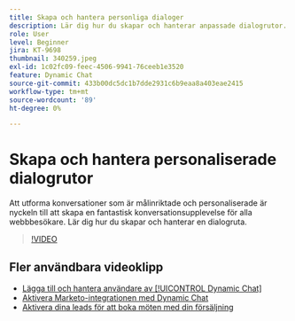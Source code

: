 ```yaml
---
title: Skapa och hantera personliga dialoger
description: Lär dig hur du skapar och hanterar anpassade dialogrutor. Att utforma riktade och personaliserade konversationer är nyckeln till att skapa en fantastisk konversationsupplevelse för alla webbbesökare.
role: User
level: Beginner
jira: KT-9698
thumbnail: 340259.jpeg
exl-id: 1c02fc09-feec-4506-9941-76ceeb1e3520
feature: Dynamic Chat
source-git-commit: 433b00dc5dc1b7dde2931c6b9eaa8a403eae2415
workflow-type: tm+mt
source-wordcount: '89'
ht-degree: 0%

---
```


# Skapa och hantera personaliserade dialogrutor

Att utforma konversationer som är målinriktade och personaliserade är nyckeln till att skapa en fantastisk konversationsupplevelse för alla webbbesökare. Lär dig hur du skapar och hanterar en dialogruta.

>[!VIDEO](https://video.tv.adobe.com/v/340259/?quality=12&learn=on)

## Fler användbara videoklipp

* [Lägga till och hantera användare av [!UICONTROL Dynamic Chat]](user-management.md)
* [Aktivera Marketo-integrationen med Dynamic Chat](marketo-integration.md)
* [Aktivera dina leads för att boka möten med din försäljning](meeting-booking.md)

